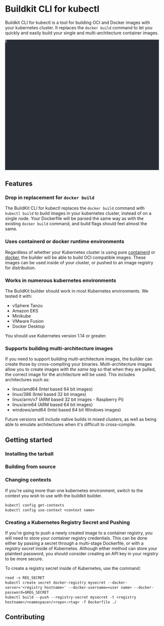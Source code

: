 # Buildkit CLI for kubectl

Buildkit CLI for kubectl is a tool for building OCI and Docker images with your kubernetes cluster.
It replaces the `docker build` command to let you quickly and easily build your single and
multi-architecture container images.

![Pants Cast](./docs/pants-cast.svg)

## Features

### Drop in replacement for `docker build`

The BuildKit CLI for kubectl replaces the `docker build` command with `kubectl build` to build
images in your kubernetes cluster, instead of on a single node. Your Dockerfile will be parsed
the same way as with the existing `docker build` command, and build flags should feel almost
the same.

### Uses containerd or docker runtime environments

Regardless of whether your Kubernetes cluster is using pure [containerd](https://containerd.io) or
[docker](https://docker.com), the builder will be able to build OCI compatible images. These
images can be used inside of your cluster, or pushed to an image registry for distribution.

### Works in numerous kubernetes environments

The BuildKit builder should work in most Kubernetes environments. We tested it with:

  * vSphere Tanzu
  * Amazon EKS
  * Minikube
  * VMware Fusion
  * Docker Desktop

You should use Kubernetes version 1.14 or greater.


### Supports building multi-architecture images

If you need to support building multi-architecture images, the builder can create those by
cross-compiling your binaries. Multi-architecture images allow you to create images _with the same tag_
so that when they are pulled, the correct image for the architecture will be used. This includes
architectures such as:

 * linux/amd64 (Intel based 64 bit images)
 * linux/386 (Intel based 32 bit images)
 * linux/arm/v7 (ARM based 32 bit images - Raspberry Pi)
 * linux/arm64 (ARM based 64 bit images)
 * windows/amd64 (Intel based 64 bit Windows images)

Future versions will include native builds in mixed clusters, as well as being able to
emulate architectures when it's difficult to cross-compile.

## Getting started

### Installing the tarball

### Building from source

### Changing contexts

If you're using more than one kubernetes environment, switch to the context you wish to use with
the buildkit builder.

```
kubectl config get-contexts
kubectl config use-context <context name>
```

### Creating a Kubernetes Registry Secret and Pushing

If you're going to push a newly created image to a container registry, you will need to store your
container registry credentials. This can be done either by passing a secret through a multi-stage
Dockerfile, or with a *registry secret* inside of Kubernetes.  Although either method can store your
plaintext password, you should consider creating an API key in your registry to be more secure.

To create a registry secret inside of Kubernetes, use the command:

```
read -s REG_SECRET
kubectl create secret docker-registry mysecret --docker-server='<registry hostname>' --docker-username=<user name> --docker-password=$REG_SECRET
kubectl build --push --registry-secret mysecret -t <registry hostname>/<namespace>/<repo>:<tag> -f Dockerfile ./
```


## Contributing



